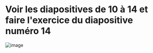# Voir les diapositives de 10 à 14 et faire l'exercice du diapositive numéro 14

![image](https://github.com/user-attachments/assets/e4f1ef96-f2cc-47f6-a74d-e1bfc028d6ed)

